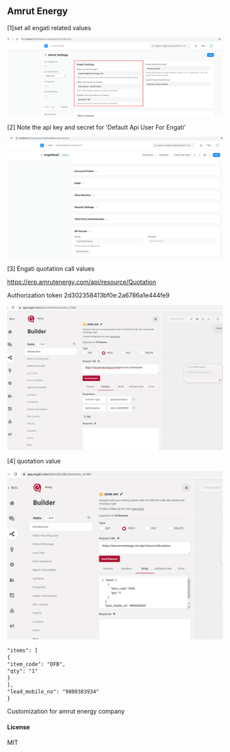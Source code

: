 ## Amrut Energy

[1]set all engati related values

![](assets/20220222_095546_image.png)

[2] Note the api key and secret for 'Default Api User For Engati'

![](assets/20220222_095706_image.png)

[3] Engati quotation call values

https://erp.amrutenergy.com/api/resource/Quotation

Authorization token 2d302358413bf0e:2a6786a1e444fe9

![](assets/20220222_100330_image.png)

[4] quotation value

![](assets/20220222_100509_image.png)

```{
"items": [
{
"item_code": "DFB",
"qty": "1"
}
],
"lead_mobile_no": "9800383934"
}
```

Customization for amrut energy company

#### License

MIT

